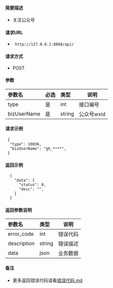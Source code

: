 
#### 简要描述

- 关注公众号

#### 请求URL
- ` http://127.0.0.1:8888/api/`
  
#### 请求方式
- POST 

#### 参数

| 参数名         | 必选 | 类型     | 说明      |   
|:------------|:---|:-------|---------|   
| type        | 是  | int    | 接口编号    |   
| bizUserName | 是  | string | 公众号wxid |   

#### 请求示例

```
 {
  "type": 10036,
  "bizUserName": "gh_****",
 } 
```

#### 返回示例 

``` 
  {
    "data": {
      "status": 0,
      "desc": "",
    }
  }
```

#### 返回参数说明 

| 参数名         | 类型     | 说明   |   
|:------------|:-------|------|   
| error_code  | int    | 错误代码 |   
| description | string | 错误描述 |   
| data        | json   | 业务数据 |   

#### 备注 

- 更多返回错误代码请看[错误代码.md](../错误代码.md)






